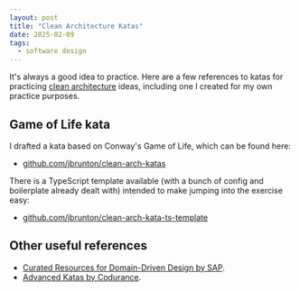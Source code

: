 ```yaml
---
layout: post
title: "Clean Architecture Katas"
date: 2025-02-09
tags:
  - software design
---
```


It's always a good idea to practice. Here are a few references to katas for practicing [clean architecture](https://blog.cleancoder.com/uncle-bob/2012/08/13/the-clean-architecture.html) ideas, including one I created for my own practice purposes.

## Game of Life kata

I drafted a kata based on Conway's Game of Life, which can be found here:

* [github.com/jbrunton/clean-arch-katas](https://github.com/jbrunton/clean-arch-katas)

There is a TypeScript template available (with a bunch of config and boilerplate already dealt with) intended to make jumping into the exercise easy:

* [github.com/jbrunton/clean-arch-kata-ts-template](https://github.com/jbrunton/clean-arch-kata-ts-template)

## Other useful references

* [Curated Resources for Domain-Driven Design by SAP](https://github.com/SAP/curated-resources-for-domain-driven-design/).
* [Advanced Katas by Codurance](https://www.codurance.com/publications/advanced-katas).
